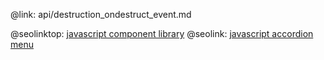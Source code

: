 @link: api/destruction_ondestruct_event.md

@seolinktop: [javascript component library](https://webix.com)
@seolink: [javascript accordion menu](https://webix.com/widget/accordion/)
